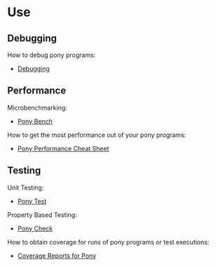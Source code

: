 # Use

## Debugging

How to debug pony programs:

- [Debugging](debugging.md)

## Performance

Microbenchmarking:

- [Pony Bench](https://stdlib.ponylang.io/pony_bench--index/)

How to get the most performance out of your pony programs:

- [Pony Performance Cheat Sheet](pony-performance-cheatsheet.md)

## Testing

Unit Testing:

- [Pony Test](https://stdlib.ponylang.io/pony_test--index/)

Property Based Testing:

- [Pony Check](https://stdlib.ponylang.io/pony_check--index/)

How to obtain coverage for runs of pony programs or test executions:

- [Coverage Reports for Pony](pony-coverage.md)
